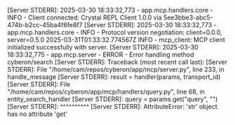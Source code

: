 [Server STDERR]: 2025-03-30 18:33:32,773 - app.mcp.handlers.core - INFO - Client connected: Crystal REPL Client 1.0.0 via 5ee3bbe3-abc5-474b-b2cc-45ba4f6fe8f7
[Server STDERR]: 2025-03-30 18:33:32,773 - app.mcp.handlers.core - INFO - Protocol version negotiation: client=0.0.0, server=0.5.0
2025-03-31T01:33:32.774567Z   INFO - mcp_client: MCP client initialized successfully with server.
[Server STDERR]: 2025-03-30 18:33:32,775 - app.mcp.server - ERROR - Error handling method cyberon/search
[Server STDERR]: Traceback (most recent call last):
[Server STDERR]:   File "/home/cam/repos/cyberon/app/mcp/server.py", line 233, in handle_message
[Server STDERR]:     result = handler(params, transport_id)
[Server STDERR]:   File "/home/cam/repos/cyberon/app/mcp/handlers/query.py", line 68, in entity_search_handler
[Server STDERR]:     query = params.get("query", "")
[Server STDERR]:             ^^^^^^^^^^
[Server STDERR]: AttributeError: 'str' object has no attribute 'get'
